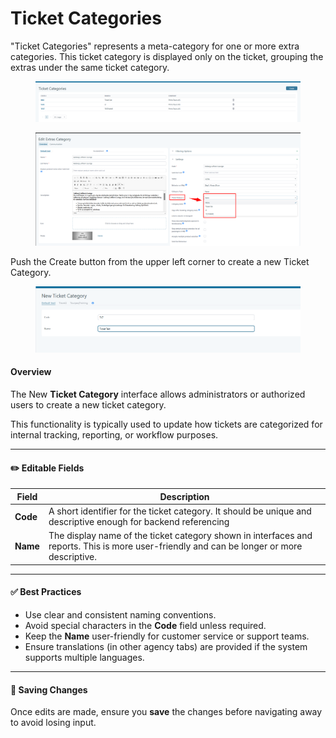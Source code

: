 # Ticket Categories

"Ticket Categories" represents a meta-category for one or more extra categories. This ticket category is displayed only on the ticket, grouping the extras under the same ticket category.

<figure><img src=".gitbook/assets/image (11) (1) (1) (1) (1) (1) (1) (1) (1).png" alt=""><figcaption></figcaption></figure>

<figure><img src=".gitbook/assets/image (20) (1) (1) (1).png" alt=""><figcaption></figcaption></figure>

Push the Create button from the upper left corner to create a new Ticket Category.

<figure><img src=".gitbook/assets/image (2) (1) (1) (1) (1) (1) (1) (1) (1) (1) (1) (1) (1) (1) (1) (1) (1) (1) (1) (1) (1) (1) (1) (1).png" alt=""><figcaption></figcaption></figure>

#### Overview

The New **Ticket Category** interface allows administrators or authorized users to create a  new  ticket category.&#x20;

This functionality is typically used to update how tickets are categorized for internal tracking, reporting, or workflow purposes.

***

#### ✏️ Editable Fields

| Field    | Description                                                                                                                                |
| -------- | ------------------------------------------------------------------------------------------------------------------------------------------ |
| **Code** | A short identifier for the ticket category. It should be unique and descriptive enough for backend referencing                             |
| **Name** | The display name of the ticket category shown in interfaces and reports. This is more user-friendly and can be longer or more descriptive. |

***

#### ✅ Best Practices

* Use clear and consistent naming conventions.
* Avoid special characters in the **Code** field unless required.
* Keep the **Name** user-friendly for customer service or support teams.
* Ensure translations (in other agency tabs) are provided if the system supports multiple languages.

***

#### 💾 Saving Changes

Once edits are made, ensure you **save** the changes before navigating away to avoid losing input.
